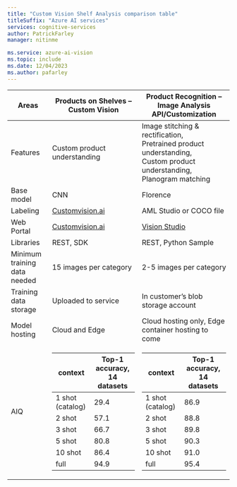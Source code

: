 ```yaml
---
title: "Custom Vision Shelf Analysis comparison table"
titleSuffix: "Azure AI services"
services: cognitive-services
author: PatrickFarley
manager: nitinme

ms.service: azure-ai-vision
ms.topic: include
ms.date: 12/04/2023
ms.author: pafarley
---
```


|Areas | Products on Shelves – Custom Vision |Product Recognition – Image Analysis API/Customization |
|---|---|---|
|Features | Custom product understanding |Image stitching & rectification,</br>Pretrained product understanding,</br>Custom product understanding,</br>Planogram matching |  
|Base model |CNN |Florence |
|Labeling |[Customvision.ai](https://www.customvision.ai/) |AML Studio or COCO file |
|Web Portal |[Customvision.ai](https://www.customvision.ai/) |[Vision Studio](https://portal.vision.cognitive.azure.com/gallery/featured) |
|Libraries |REST, SDK |REST, Python Sample |
|Minimum training data needed |15 images per category |2-5 images per category| 
|Training data storage |Uploaded to service |In customer’s blob storage account |
|Model hosting |Cloud and Edge |Cloud hosting only, Edge container hosting to come |
|AIQ| <table ><colgroup><col ><col ></colgroup><thead><tr><th>context</th><th>Top-1 accuracy, 14 datasets</th></tr></thead><tbody><tr><td>1 shot (catalog)</td><td>29.4</td></tr><tr><td>2 shot</td><td>57.1</td></tr><tr><td>3 shot</td><td>66.7</td></tr><tr><td>5 shot</td><td>80.8</td></tr><tr><td>10 shot</td><td>86.4</td></tr><tr><td>full</td><td>94.9</td></tr></tbody></table>| <table ><colgroup><col ><col ></colgroup><thead><tr><th>context</th><th>Top-1 accuracy, 14 datasets</th></tr></thead><tbody><tr><td>1 shot (catalog)</td><td>86.9</td></tr><tr><td>2 shot</td><td>88.8</td></tr><tr><td>3 shot</td><td>89.8</td></tr><tr><td>5 shot</td><td>90.3</td></tr><tr><td>10 shot</td><td>91.0</td></tr><tr><td>full</td><td>95.4</td></tr></tbody></table>|


